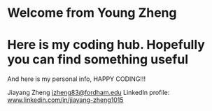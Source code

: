 #  Welcome from Young Zheng
#  Here is my coding hub. Hopefully you can find something useful 

And here is my personal info, HAPPY CODING!!!

Jiayang Zheng
jzheng83@fordham.edu
LinkedIn profile: www.linkedin.com/in/jiayang-zheng1015
